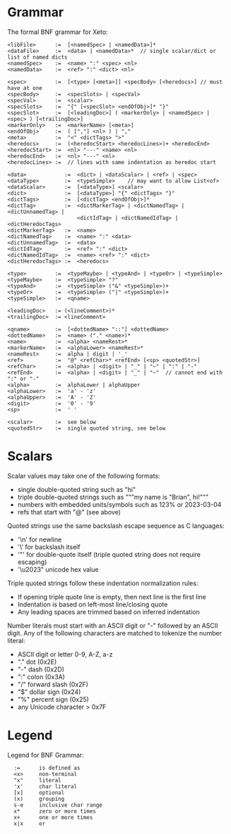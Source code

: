 # Grammar

The formal BNF grammar for Xeto:


```
<libFile>      :=  [<namedSpec> | <namedData>]*
<dataFile>     :=  <data> | <namedData>*  // single scalar/dict or list of named dicts
<namedSpec>    :=  <name> ":" <spec> <nl>
<namedData>    :=  <ref> ":" <dict> <nl>

<spec>         :=  [<type> [<meta>]] <specBody> [<heredocs>] // must have at one
<specBody>     :=  <specSlots> | <specVal>
<specVal>      :=  <scalar>
<specSlots>    :=  "{" [<specSlot> <endOfObj>]* "}"
<specSlot>     :=  [<leadingDoc>] ( <markerOnly> | <namedSpec> | <spec> ) [<trailingDoc>]
<markerOnly>   :=  <markerName> [<meta>]
<endOfObj>     :=  ( [","] <nl> ) | ","
<meta>         :=  "<" <dictTags> ">"
<heredocs>     :=  (<heredocStart> <heredocLines>)+ <heredocEnd>
<heredocStart> :=  <nl> "---" <name> <nl>
<heredocEnd>   :=  <nl> "---" <nl>
<heredocLines> :=  // lines with same indentation as heredoc start

<data>            :=  <dict> | <dataScalar> | <ref> | <spec>
<dataType>        :=  <typeSimple>    // may want to allow List<of>
<dataScalar>      :=  [<dataType>] <scalar>
<dict>            :=  [<dataType>] "{" <dictTags> "}"
<dictTags>        :=  [<dictTag> <endOfObj>]*
<dictTag>         :=  <dictMarkerTag> | <dictNamedTag> | <dictUnnamedTag> |
                      <dictIdTag> | <dictNamedIdTag> | <dictHeredocTags>
<dictMarkerTag>   :=  <name>
<dictNamedTag>    :=  <name> ":" <data>
<dictUnnamedTag>  :=  <data>
<dictIdTag>       :=  <ref> ":" <dict>
<dictNamedIdTag>  :=  <name> <ref> ":" <dict>
<dictHeredocTags> :=  <heredocs>

<type>         :=  <typeMaybe> | <typeAnd> | <typeOr> | <typeSimple>
<typeMaybe>    :=  <typeSimple> "?"
<typeAnd>      :=  <typeSimple> ("&" <typeSimple>)+
<typeOr>       :=  <typeSimple> ("|" <typeSimple>)+
<typeSimple>   :=  <qname>

<leadingDoc>   := (<lineComment>)*
<trailingDoc>  := <lineComment>

<qname>        :=  [<dottedName> "::"] <dottedName>
<dottedName>   :=  <name> ("." <name>)*
<name>         :=  <alpha> <nameRest>*
<markerName>   :=  <alphaLower> <nameRest>*
<nameRest>     :=  alpha | digit | '_'
<ref>          :=  "@" <refChar>* <refEnd> [<sp> <quotedStr>]
<refChar>      :=  <alpha> | <digit> | "_" | "~" | ":" | "-"
<refEnd>       :=  <alpha> | <digit> | "_" | "~"  // cannot end with ":" or "-"
<alpha>        :=  alphaLower | alphaUpper
<alphaLower>   :=  'a' - 'z'
<alphaUpper>   :=  'A' - 'Z'
<digit>        :=  '0' - '9'
<sp>           :=  ' '

<scalar>       :=  see below
<quotedStr>    :=  single quoted string, see below
```

# Scalars

Scalar values may take one of the following formats:
  - single double-quoted string such as "hi"
  - triple double-quoted strings such as """my name is "Brian", hi!"""
  - numbers with embedded units/symbols such as 123% or 2023-03-04
  - refs that start with "@" (see above)

Quoted strings use the same backslash escape sequence as C languages:
  - '\n'  for newline
  - '\\'  for backslash itself
  - '\"' for double-quote itself (triple quoted string does not require escaping)
  - '\u2023" unicode hex value

Triple quoted strings follow these indentation normalization rules:
  - If opening triple quote line is empty, then next line is the first line
  - Indentation is based on left-most line/closing quote
  - Any leading spaces are trimmed based on inferred indentation

Number literals must start with an ASCII digit or "-" followed by an ASCII digit.
Any of the following characters are matched to tokenize the number literal:
  - ASCII digit or letter 0-9, A-Z, a-z
  - "." dot (0x2E)
  - "-" dash (0x2D)
  - ":" colon (0x3A)
  - "/" forward slash (0x2F)
  - "$" dollar sign (0x24)
  - "%" percent sign (0x25)
  - any Unicode character > 0x7F

# Legend
Legend for BNF Grammar:

```
  :=      is defined as
  <x>     non-terminal
  "x"     literal
  'x'     char literal
  [x]     optional
  (x)     grouping
  s-e     inclusive char range
  x*      zero or more times
  x+      one or more times
  x|x     or
```